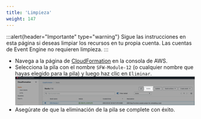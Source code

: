 ```yaml
---
title: 'Limpieza'
weight: 147
---
```


:::alert{header="Importante" type="warning"}
Sigue las instrucciones en esta página si deseas limpiar los recursos en tu propia cuenta. Las cuentas de Event Engine no requieren limpieza.
:::

- Navega a la página de [CloudFormation](https://console.aws.amazon.com/cloudformation/home) en la consola de AWS.
- Selecciona la pila con el nombre `SFW-Module-12` (o cualquier nombre que hayas elegido para la pila) y luego haz clic en `Eliminar`.
  ![CloudFormation delete](/static/img/setup/setup-cloudformation-delete.png)
- Asegúrate de que la eliminación de la pila se complete con éxito.
